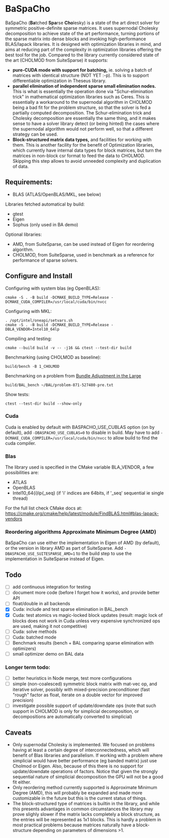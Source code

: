 # BaSpaCho

BaSpaCho (**Ba**tched **Spa**rse **Cho**lesky) is a state of the art direct solver for symmetric
positive-definite sparse matrices.
It uses supernodal Cholesky decomposition to achieve state of the art performance, turning
portions of the sparse matrix into dense blocks and invoking high-performance BLAS/lapack
libraries. It is designed with optimization libraries in mind, and aims at reducing part of
the complexity in optimization libraries offering the best tool for the job.
Compared to the library currently considered state of the art (CHOLMOD from SuiteSparse) it
supports:
* **pure-CUDA mode with support for batching,** ie. solving a batch of matrices with identical
structure (NOT YET :-p). This is to support differentiable optimization in Theseus library.
* **parallel elimination of independent sparse small elimination nodes.** This is what is essentially
the operation done via "Schur-elimination trick" in mathematical optimization libraries such as Ceres.
This is essentially a workaround to the supernodal algorithm in CHOLMOD being a bad fit for the problem
structure, so that the solver is fed a partially computed decomposition. The Schur-elimination trick
and Cholesky decomposition are essentially the same thing, and it makes sense to have a solver library
detect (or being hinted) the cases where the supernodal algorithm would not perform well, so that a
different strategy can be used.
* **Block-structured matrix data types,** and facilities for working with them. This is another
facility for the benefit of Optimization libraries, which currently have internal data
types for block matrices, but turn the matrices in non-block csr format to feed the data
to CHOLMOD. Skipping this step allows to avoid unneeded complexity and duplication of data.

## Requirements:

* BLAS (ATLAS/OpenBLAS/MKL, see below)

Libraries fetched automatical by build:
* gtest
* Eigen
* Sophus (only used in BA demo)

Optional libraries:
* AMD, from SuiteSparse, can be used instead of Eigen for reordering algorithm.
* CHOLMOD, from SuiteSparse, used in benchmark as a reference for performance of sparse solvers.

## Configure and Install

Configuring with system blas (eg OpenBLAS):
```
cmake -S . -B build -DCMAKE_BUILD_TYPE=Release -DCMAKE_CUDA_COMPILER=/usr/local/cuda/bin/nvcc
```
Configuring with MKL:
```
. /opt/intel/oneapi/setvars.sh
cmake -S . -B build -DCMAKE_BUILD_TYPE=Release -DBLA_VENDOR=Intel10_64lp
```
Compiling and testing:
```
cmake --build build -v -- -j16 && ctest --test-dir build
```
Benchmarking (using CHOLMOD as baseline):
```
build/bench -B 1_CHOLMOD
```
Benchmarking on a problem from [Bundle Adjustment in the Large](https://grail.cs.washington.edu/projects/bal/)
```
build/BAL_bench ~/BAL/problem-871-527480-pre.txt
```
Show tests:
```
ctest --test-dir build --show-only
```

### Cuda
Cuda is enabled by default with BASPACHO_USE_CUBLAS option (on by default), add
`-DBASPACHO_USE_CUBLAS=0` to disable in build.
May have to add `-DCMAKE_CUDA_COMPILER=/usr/local/cuda/bin/nvcc` to allow build
to find the cuda compiler.

### Blas

The library used is specified in the CMake variable BLA_VENDOR,
a few possibilities are:
* ATLAS
* OpenBLAS
* Intel10_64{i}lp{_seq}
(if 'i' indices are 64bits, if '_seq' sequential ie single thread)

For the full list check CMake docs at:
https://cmake.org/cmake/help/latest/module/FindBLAS.html#blas-lapack-vendors

### Reordering algorithms Approximate Minimum Degree (AMD)

BaSpaCho can use either the implementation in Eigen of AMD (by default), or the version in library
AMD as part of SuiteSparse. Add `-DBASPACHO_USE_SUITESPARSE_AMD=1` to the build step to use the
implementation in SuiteSparse instead of Eigen.

## Todo
- [ ] add continuous integration for testing
- [ ] document more code (before I forget how it works), and provide better API
- [ ] float/double in all backends
- [X] Cuda: include and test sparse elimination in BAL_bench
- [X] Cuda: test atomics vs magic-locked block updates (result: magic lock of blocks does not work
      in Cuda unless very expensive synchronized ops are used, making it not competitive)
- [ ] Cuda: solve methods
- [ ] Cuda: batched mode
- [ ] Benchmark results (bench + BAL comparing sparse elimination with optimizers)
- [ ] small optimizer demo on BAL data

### Longer term todo:
- [ ] better heuristics in Node merge, test more configurations
- [ ] simple (non-coalesced) symmetric block matrix with mat-vec op, and iterative solver,
    possibly with mixed-precision preconditioner (fast "rough" factor as float, iterate
    on a double vector for improved precision)
- [ ] investigate possible support of update/downdate ops (note that such support in CHOLMOD
    is only for simplicial decomposition, or decompositions are automatically converted to
    simplicial)

## Caveats

* Only supernodal Cholesky is implemented. We focused on problems having at least a certain degree of
interconnectedness, which will benefit of Blas libraries and parallelism. If working with a problem where
simplicial would have better performance (eg banded matrix) just use Cholmod or Eigen. Also, because of
this there is no support for update/downdate operations of factors. Notice that given the strongly sequential
nature of simplicial decomposition the GPU will not be a good fit either.
* Only reordering method currently supported is Approximate Minimum Degree (AMD), this will probably be
expanded and made more customizable in the future but this is the current status of things.
* The block-structured type of matrices is builtin in the library, and while this presents advantages in
common circumstances the library may prove slighly slower if the matrix lacks completely a block structure,
as the entries will be represented as 1x1 blocks. This is hardly a problem in most practical problems
because matrices naturally have a block-structure depending on parameters of dimensions >1.
